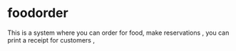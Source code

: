 # foodorder
This is a system where you can order for food, make reservations , you can print a receipt for customers ,  
